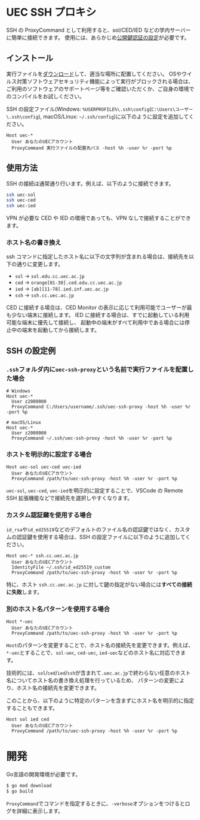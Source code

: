 # UEC SSH プロキシ

SSH の ProxyCommand として利用すると、sol/CED/IED などの学内サーバーに簡単に接続できます。
使用には、あらかじめ[公開鍵認証の設定](https://www.cc.uec.ac.jp/ug/ja/remote/ssh/index.html#remote-ssh-keypair)が必要です。

## インストール

実行ファイルを[ダウンロード](https://github.com/e-chan1007/uec-ssh-proxy/releases/latest)して、適当な場所に配置してください。
OSやウイルス対策ソフトウェアセキュリティ機能によって実行がブロックされる場合は、ご利用のソフトウェアのサポートページ等をご確認いただくか、ご自身の環境でのコンパイルをお試しください。

SSH の設定ファイル(Windows: `%USERPROFILE%\.ssh\config`(`C:\Users\ユーザー\.ssh\config`), macOS/Linux: `~/.ssh/config`)に以下のように設定を追加してください。

```ssh
Host uec-*
  User あなたのUECアカウント
  ProxyCommand 実行ファイルの配置先パス -host %h -user %r -port %p
```

## 使用方法

SSH の接続は通常通り行います。例えば、以下のように接続できます。

```bash
ssh uec-sol
ssh uec-ced
ssh uec-ied
```

VPN が必要な CED や IED の環境であっても、VPN なしで接続することができます。

### ホスト名の書き換え

ssh コマンドに指定したホスト名に以下の文字列が含まれる場合は、接続先を以下の通りに変更します。

- `sol` → `sol.edu.cc.uec.ac.jp`
- `ced` → `orange[01-30].ced.edu.cc.uec.ac.jp`
- `ied` → `[ab][11-78].ied.inf.uec.ac.jp`
- `ssh` → `ssh.cc.uec.ac.jp`

CED に接続する場合は、CED Monitor の表示に応じて利用可能でユーザーが最も少ない端末に接続します。
IED に接続する場合は、すでに起動している利用可能な端末に優先して接続し、
起動中の端末がすべて利用中である場合には停止中の端末を起動してから接続します。

## SSH の設定例

### `.ssh`フォルダ内に`uec-ssh-proxy`という名前で実行ファイルを配置した場合

```ssh
# Windows
Host uec-*
  User z2000000
  ProxyCommand C:/Users/username/.ssh/uec-ssh-proxy -host %h -user %r -port %p
```

```ssh
# macOS/Linux
Host uec-*
  User z2000000
  ProxyCommand ~/.ssh/uec-ssh-proxy -host %h -user %r -port %p
```

### ホストを明示的に設定する場合

```ssh
Host uec-sol uec-ced uec-ied
  User あなたのUECアカウント
  ProxyCommand /path/to/uec-ssh-proxy -host %h -user %r -port %p
```

`uec-sol`, `uec-ced`, `uec-ied`を明示的に設定することで、VSCode の Remote SSH 拡張機能などで接続先を選択しやすくなります。

### カスタム認証鍵を使用する場合

`id_rsa`や`id_ed25519`などのデフォルトのファイル名の認証鍵ではなく、カスタムの認証鍵を使用する場合は、SSH の設定ファイルに以下のように追加してください。

```ssh
Host uec-* ssh.cc.uec.ac.jp
  User あなたのUECアカウント
  IdentityFile ~/.ssh/id_ed25519_custom
  ProxyCommand /path/to/uec-ssh-proxy -host %h -user %r -port %p
```

特に、ホスト `ssh.cc.uec.ac.jp` に対して鍵の指定がない場合には**すべての接続に失敗**します。

### 別のホスト名パターンを使用する場合

```ssh
Host *-uec
  User あなたのUECアカウント
  ProxyCommand /path/to/uec-ssh-proxy -host %h -user %r -port %p
```

`Host`のパターンを変更することで、ホスト名の接続先を変更できます。例えば、`*-uec`とすることで、`sol-uec`, `ced-uec`, `ied-uec`などのホスト名に対応できます。

技術的には、`sol`/`ced`/`ied`/`ssh`が含まれて`.uec.ac.jp`で終わらない任意のホスト名についてホスト名の書き換え処理を行っているため、
パターンの変更により、ホスト名の接続先を変更できます。

このことから、以下のように特定のパターンを含まずにホスト名を明示的に指定することもできます。

```ssh
Host sol ied ced
  User あなたのUECアカウント
  ProxyCommand /path/to/uec-ssh-proxy -host %h -user %r -port %p
```

# 開発

Go言語の開発環境が必要です。

```sh
$ go mod download
$ go build
```

`ProxyCommand`でコマンドを指定するときに、`-verbose`オプションをつけるとログを詳細に表示します。
